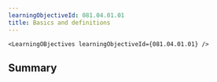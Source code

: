 ```yaml
---
learningObjectiveId: 081.04.01.01
title: Basics and definitions
---
```


```tsx eval
<LearningOBjectives learningObjectiveId={081.04.01.01} />
```

## Summary
